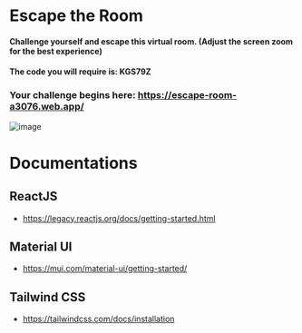 # Escape the Room

#### Challenge yourself and escape this virtual room. (Adjust the screen zoom for the best experience)
#### The code you will require is: KGS79Z
### Your challenge begins here: https://escape-room-a3076.web.app/

![image](https://github.com/devansh0331/EscapeRoom/assets/97127815/33bc846d-fbf9-4926-99d5-539e4966bf40)


# Documentations 
## ReactJS
- https://legacy.reactjs.org/docs/getting-started.html
## Material UI
- https://mui.com/material-ui/getting-started/
## Tailwind CSS
- https://tailwindcss.com/docs/installation
